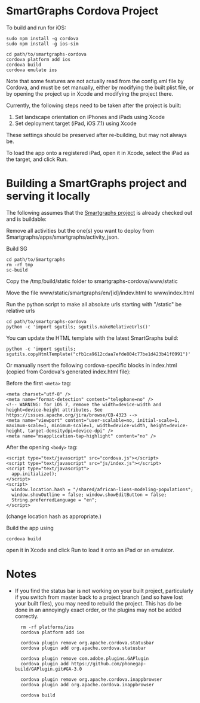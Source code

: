 SmartGraphs Cordova Project
===========================

To build and run for iOS:

    sudo npm install -g cordova
    sudo npm install -g ios-sim

    cd path/to/smartgraphs-cordova
    cordova platform add ios
    cordova build
    cordova emulate ios

Note that some features are not actually read from the config.xml file by Cordova, and must
be set manually, either by modifying the built plist file, or by opening the project up in
Xcode and modifying the project there.

Currently, the following steps need to be taken after the project is built:

1. Set landscape orientation on iPhones and iPads using Xcode
2. Set deployment target (iPad, iOS 7.1) using Xcode

These settings should be preserved after re-building, but may not always be.

To load the app onto a registered iPad, open it in Xcode, select the iPad as the target, and click Run.


Building a SmartGraphs project and serving it locally
=====================================================

The following assumes that the [Smartgraphs project](https://github.com/concord-consortium/Smartgraphs)
is already checked out and is buildable:

Remove all activities but the one(s) you want to deploy from Smartgraphs/apps/smartgraphs/activity_json.

Build SG

    cd path/to/Smartgraphs
    rm -rf tmp
    sc-build

Copy the /tmp/build/static folder to smartgraphs-cordova/www/static

Move the file www/static/smartgraphs/en/[id]/indev.html to www/index.html

Run the python script to make all absolute urls starting with "/static" be relative urls

    cd path/to/smartgraphs-cordova
    python -c 'import sgutils; sgutils.makeRelativeUrls()'

You can update the HTML template with the latest SmartGraphs build:

    python -c 'import sgutils; sgutils.copyHtmlTemplate("cfb1ca9612cdaa7efde804c77be1d423b41f0991")'

Or manually nsert the following cordova-specific blocks in index.html (copied from Cordova's generated index.html file):

Before the first `<meta>` tag:

    <meta charset="utf-8" />
    <meta name="format-detection" content="telephone=no" />
    <!-- WARNING: for iOS 7, remove the width=device-width and height=device-height attributes. See https://issues.apache.org/jira/browse/CB-4323 -->
    <meta name="viewport" content="user-scalable=no, initial-scale=1, maximum-scale=1, minimum-scale=1, width=device-width, height=device-height, target-densitydpi=device-dpi" />
    <meta name="msapplication-tap-highlight" content="no" />

After the opening `<body>` tag:

    <script type="text/javascript" src="cordova.js"></script>
    <script type="text/javascript" src="js/index.js"></script>
    <script type="text/javascript">
      app.initialize();
    </script>
    <script>
      window.location.hash = "/shared/african-lions-modeling-populations";
      window.showOutline = false; window.showEditButton = false;
      String.preferredLanguage = "en";
    </script>

(change location hash as appropriate.)

Build the app using

    cordova build

open it in Xcode and click Run to load it onto an iPad or an emulator.


Notes
=====

* If you find the status bar is not working on your built project, particularly if you switch from master back
to a project branch  (and so have lost your built files), you may need to rebuild the project. This has do be done
in an annoyingly exact order, or the plugins may not be added correctly.

        rm -rf platforms/ios
        cordova platform add ios

        cordova plugin remove org.apache.cordova.statusbar
        cordova plugin add org.apache.cordova.statusbar

        cordova plugin remove com.adobe.plugins.GAPlugin
        cordova plugin add https://github.com/phonegap-build/GAPlugin.git#GA-3.0

        cordova plugin remove org.apache.cordova.inappbrowser
        cordova plugin add org.apache.cordova.inappbrowser

        cordova build

